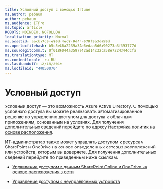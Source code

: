 ```yaml
---
title: Условный доступ с помощью Intune
ms.author: pebaum
author: pebaum
ms.audience: ITPro
ms.topic: article
ROBOTS: NOINDEX, NOFOLLOW
localization_priority: Normal
ms.assetid: aecba7c5-e86d-4ec8-9d44-679f5a3d659d
ms.openlocfilehash: b5c5e86a2239a31a6edaa5d6a90273a3f593777d
ms.sourcegitcommit: 0f0186044a3597e42ad14c32ca58e7224344dcfa
ms.translationtype: MT
ms.contentlocale: ru-RU
ms.lasthandoff: 12/15/2019
ms.locfileid: "40050070"
---
```

# <a name="conditional-access"></a>Условный доступ

Условный доступ — это возможность Azure Active Directory. С помощью условного доступа вы можете реализовать автоматизированное решение по управлению доступом для доступа к облачным приложениям, основанным на условиях. Для получения дополнительных сведений перейдите по адресу [Настройка политик на основе расположения](https://docs.microsoft.com/azure/active-directory/conditional-access/overview).

ИТ-администратор также может управлять доступом к ресурсам SharePoint и OneDrive на основе определенных сетевых расположений или устройств, которым вы доверяете. Для получения дополнительных сведений перейдите по приведенным ниже ссылкам.

- [Управление доступом к данным SharePoint Online и OneDrive на основе расположения в сети](https://docs.microsoft.com/sharepoint/control-access-based-on-network-location)

- [Управление доступом с неуправляемых устройств](https://docs.microsoft.com/sharepoint/control-access-from-unmanaged-devices)

